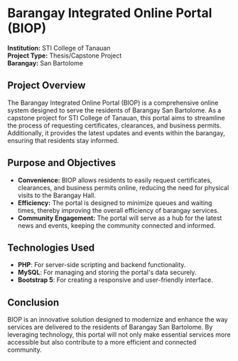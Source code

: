 # Barangay Integrated Online Portal (BIOP)

**Institution:** STI College of Tanauan  
**Project Type:** Thesis/Capstone Project  
**Barangay:** San Bartolome  

## Project Overview
The Barangay Integrated Online Portal (BIOP) is a comprehensive online system designed to serve the residents of Barangay San Bartolome. As a capstone project for STI College of Tanauan, this portal aims to streamline the process of requesting certificates, clearances, and business permits. Additionally, it provides the latest updates and events within the barangay, ensuring that residents stay informed.

## Purpose and Objectives
- **Convenience:** BIOP allows residents to easily request certificates, clearances, and business permits online, reducing the need for physical visits to the Barangay Hall.
- **Efficiency:** The portal is designed to minimize queues and waiting times, thereby improving the overall efficiency of barangay services.
- **Community Engagement:** The portal will serve as a hub for the latest news and events, keeping the community connected and informed.

## Technologies Used
- **PHP**: For server-side scripting and backend functionality.
- **MySQL**: For managing and storing the portal's data securely.
- **Bootstrap 5**: For creating a responsive and user-friendly interface.

## Conclusion
BIOP is an innovative solution designed to modernize and enhance the way services are delivered to the residents of Barangay San Bartolome. By leveraging technology, this portal will not only make essential services more accessible but also contribute to a more efficient and connected community.

